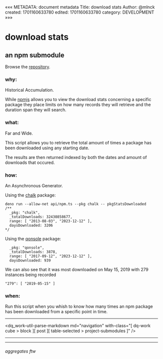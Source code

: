 «««
METADATA: document metadata
Title: download stats
Author: @mlnck
created: 1701160633780
edited: 1701160633780
category: DEVELOPMENT
»»»
<hgroup>
  <h1>download stats</h1>
  <h2>an npm submodule</h2>
</hgroup>

Browse the <a href="https://github.com/DownQuark-Work/downquark.ventureCore.SubatomicModules/tree/main/_dq/_run/npm.stats-package.ts" target="_blank">repository</a>.

### why:
Historical Accumulation.

While <a href="https://www.npmjs.com" target="_blank">npmjs</a> allows you to view the download stats concerning a specific package they place limits on how many records they will retrieve and the duration span they will search.

### what:
Far and Wide.

This script allows you to retrieve the total amount of times a package has been downloaded using any starting date.

The results are then returned indexed by both the dates and amount of downloads that occured.

### how:
An Asynchronous Generator.

Using the <a href="https://www.npmjs.com/package/chalk" target="_blank">chalk</a> package:
```
deno run --allow-net api/npm.ts --pkg chalk -- pkgStatsDownloaded
/**
  _pkg: "chalk",
  _totalDownloads: 32430858677,
  range: [ "2013-08-03", "2023-12-12" ],
  daysDownloaded: 3206
*/
```

Using the <a href="https://www.npmjs.com/package/qonsole" target="_blank">qonsole</a> package:
```
  _pkg: "qonsole",
  _totalDownloads: 3878,
  range: [ "2017-09-12", "2023-12-12" ],
  daysDownloaded: 939
```
We can also see that it was most downloaded on May 15, 2019 with 279 instances being recorded
```
"279": [ "2019-05-15" ]
```

### when:
Run this script when you whish to know how many times an npm package has been downloaded from a specific point in time.

---
<dq_work-util-parse-markdown
  md="navigation"
  with-class="[ dq-work cube > block ][ post ][ table-selected > project-submodules ]" />
<hr><hr>

<footer>
  <h6>aggregates ftw</h6>
</footer>